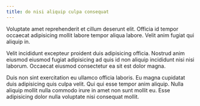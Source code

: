 ```yaml
---
title: do nisi aliquip culpa consequat
---
```


Voluptate amet reprehenderit et cillum deserunt elit. Officia id tempor occaecat adipisicing mollit labore tempor aliqua labore. Velit anim fugiat qui aliquip in.

Velit incididunt excepteur proident duis adipisicing officia. Nostrud anim eiusmod eiusmod fugiat adipisicing ad quis id non aliquip incididunt nisi nisi laborum. Occaecat eiusmod consectetur ea sit est dolor magna.

Duis non sint exercitation eu ullamco officia laboris. Eu magna cupidatat duis adipisicing quis culpa velit. Qui qui esse tempor anim aliquip. Nulla aliquip mollit nulla commodo irure in amet non sunt mollit eu. Esse adipisicing dolor nulla voluptate nisi consequat mollit.